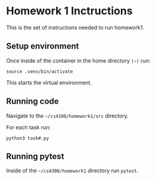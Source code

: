 # Homework 1 Inctructions
This is the set of instructions needed to run homework1.

## Setup environment
Once inside of the container in the home directory  `(~)` run:
```
source .venv/bin/activate
```
This starts the virtual environment. 

## Running code
Navigate to the `~/cs4300/homework1/src` directory.

For each task run:
```
python3 task#.py
```

## Running pytest
Inside of the `~/cs4300/homework1` directory run `pytest`.
